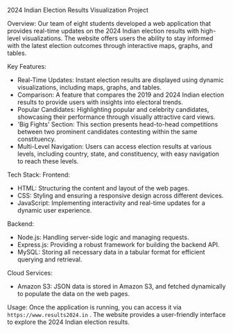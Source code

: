 2024 Indian Election Results Visualization Project

Overview:
Our team of eight students developed a web application that provides real-time updates on the 2024 Indian election results with high-level visualizations.
The website offers users the ability to stay informed with the latest election outcomes through interactive maps, graphs, and tables.

Key Features:
- Real-Time Updates: Instant election results are displayed using dynamic visualizations, including maps, graphs, and tables.
- Comparison: A feature that compares the 2019 and 2024 Indian election results to provide users with insights into electoral trends.
- Popular Candidates: Highlighting popular and celebrity candidates, showcasing their performance through visually attractive card views.
- 'Big Fights' Section: This section presents head-to-head competitions between two prominent candidates contesting within the same constituency.
- Multi-Level Navigation: Users can access election results at various levels, including country, state, and constituency, with easy navigation to reach these levels.

Tech Stack:
Frontend:
- HTML: Structuring the content and layout of the web pages.
- CSS: Styling and ensuring a responsive design across different devices.
- JavaScript: Implementing interactivity and real-time updates for a dynamic user experience.

Backend:
- Node.js: Handling server-side logic and managing requests.
- Express.js: Providing a robust framework for building the backend API.
- MySQL: Storing all necessary data in a tabular format for efficient querying and retrieval.

Cloud Services:
- Amazon S3: JSON data is stored in Amazon S3, and fetched dynamically to populate the data on the web pages.

Usage:
Once the application is running, you can access it via `https://www.results2024.in` . The website provides a user-friendly interface to explore the 2024 Indian election results.
